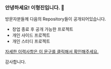 ### 안녕하세요! 이형진입니다. 👋

방문자분들께 다음의 Repository들이 공개되어있습니다. 

- 창업 종료 후 공개 가능한 프로젝트
- 개인 사이드 프로젝트
- 개인 스터디 프로젝트 

[자세한 이력사항은 이 문구를 클릭해서 확인해주세요.](https://lessgame.notion.site/)

감사합니다.

